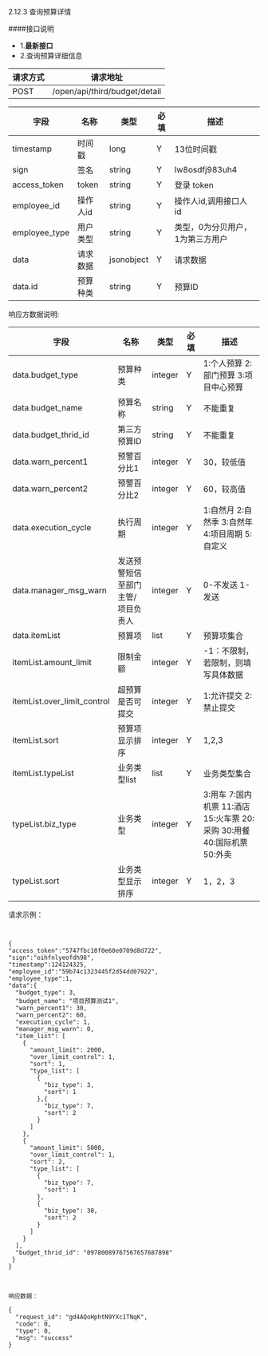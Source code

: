 2.12.3 查询预算详情

####接口说明
- 1.**最新接口**
- 2.查询预算详细信息


请求方式|请求地址
----|---
POST|/open/api/third/budget/detail

字段|名称|类型|必填|描述
-----|-----|----|----|----
timestamp|时间戳 |long |Y|13位时间戳
sign|签名 |string |Y|lw8osdfj983uh4
access_token|token | string |Y|登录 token
employee_id| 操作人id|string |Y|操作人id,调用接口人 id
employee_type| 用户类型|string|Y|类型，0为分贝用户，1为第三方用户
data |请求数据| jsonobject |Y|请求数据
data.id|预算种类|string |Y|预算ID



响应方数据说明:

字段|名称|类型|必填|描述
-----|-----|----|----|----
data.budget_type|预算种类|integer |Y|1:个人预算 2:部门预算 3:项目中心预算
data.budget_name |预算名称| string | Y |不能重复
data.budget_thrid_id |第三方预算ID| string | Y |不能重复
data.warn_percent1 |预警百分比1| integer | Y |30，较低值
data.warn_percent2|预警百分比2| integer| Y |60，较高值
data.execution_cycle|执行周期|integer |Y|1:自然月 2:自然季 3:自然年 4:项目周期 5:自定义
data.manager_msg_warn |发送预警短信至部门主管/项目负责人| integer | Y |0-不发送 1-发送
data.itemList |预算项| list | Y |预算项集合
itemList.amount_limit|限制金额| integer| Y | -1：不限制，若限制，则填写具体数据
itemList.over_limit_control|超预算是否可提交|integer |Y|1:允许提交 2:禁止提交
itemList.sort |预算项显示排序| integer | Y |1,2,3
itemList.typeList |业务类型list| list | Y |业务类型集合
typeList.biz_type|业务类型 | integer| Y |3:用车 7:国内机票 11:酒店 15:火车票 20:采购 30:用餐 40:国际机票 50:外卖
typeList.sort|业务类型显示排序 | integer| Y |1，2，3





请求示例：

```


{
"access_token":"5747fbc10f0e60e0709d8d722",
"sign":"oihfnlyeofdh98",
"timestamp":124124325,
"employee_id":"59b74c1323445f2d54dd07922",
"employee_type":1,
"data":{
  "budget_type": 3,
  "budget_name": "项目预算测试1",
  "warn_percent1": 30,
  "warn_percent2": 60,
  "execution_cycle": 1,
  "manager_msg_warn": 0,
  "item_list": [
    {
      "amount_limit": 2000,
      "over_limit_control": 1,
      "sort": 1,
      "type_list": [
        {
          "biz_type": 3,
          "sort": 1
        },{
          "biz_type": 7,
          "sort": 2
        }
      ]
    },
    {
      "amount_limit": 5000,
      "over_limit_control": 1,
      "sort": 2,
      "type_list": [
        {
          "biz_type": 7,
          "sort": 1
        },
        {
          "biz_type": 30,
          "sort": 2
        }
      ]
    }
  ],
  "budget_thrid_id": "09780089767567657687898"
 }
}



响应数据：

{
  "request_id": "gd4AQoHphtN9YXc1TNqK",
  "code": 0,
  "type": 0,
  "msg": "success"
}



```














